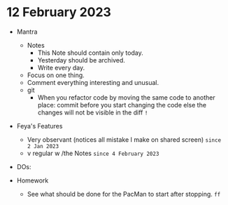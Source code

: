 # 12 February 2023

* Mantra
  * Notes
    * This Note should contain only today.
    * Yesterday should be archived.
    * Write every day.
  * Focus on one thing.
  * Comment everything interesting and unusual.
  * git
    * When you refactor code by moving the same code to another place: commit before you start changing the code else the changes will not be visible in the diff `!`
* Feya's Features
  * Very observant (notices all mistake I make on shared screen) `since 2 Jan 2023`
  * v regular w /the Notes `since 4 February 2023`
* DOs:

* Homework
  * See what should be done for the PacMan to start after stopping. `ff` 
